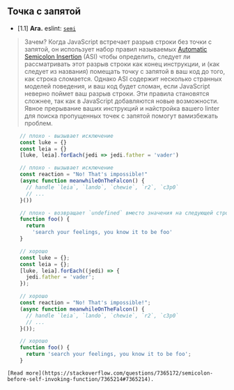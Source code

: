 ## Точка с запятой

- [1.1] **Ага.** eslint: [`semi`](https://eslint.org/docs/rules/semi.html)

> Зачем? Когда JavaScript встречает разрыв строки без точки с запятой, он использует набор правил называемых [Automatic Semicolon Insertion](https://tc39.github.io/ecma262/#sec-automatic-semicolon-insertion) (ASI) чтобы определить, следует ли рассматривать этот разрыв строки как конец инструкции, и (как следует из названия) помещать точку с запятой в ваш код до того, как строка сломается. Однако ASI содержит несколько странных моделей поведения, и ваш код будет сломан, если JavaScript неверно поймет ваш разрыв строки. Эти правила становятся сложнее, так как в JavaScript добавляются новые возможности. Явное прерывание ваших инструкций и найстройка вашего linter для поиска пропущенных точек с запятой помогут вамизбежать проблем.

```js
    // плохо - вызывает исключение
    const luke = {}
    const leia = {}
    [luke, leia].forEach(jedi => jedi.father = 'vader')

    // плохо - вызывает исключение
    const reaction = "No! That's impossible!"
    (async function meanwhileOnTheFalcon() {
      // handle `leia`, `lando`, `chewie`, `r2`, `c3p0`
      // ...
    }())

    // плохо - возвращает `undefined` вместо значения на следующей строке - всегда происходит когда `return` находится на линии сам по себе из-за ASI!
    function foo() {
      return
        'search your feelings, you know it to be foo'
    }

    // хорошо
    const luke = {};
    const leia = {};
    [luke, leia].forEach((jedi) => {
      jedi.father = 'vader';
    });

    // хорошо
    const reaction = "No! That's impossible!";
    (async function meanwhileOnTheFalcon() {
      // handle `leia`, `lando`, `chewie`, `r2`, `c3p0`
      // ...
    }());

    // хорошо
    function foo() {
      return 'search your feelings, you know it to be foo';
    }
```

    [Read more](https://stackoverflow.com/questions/7365172/semicolon-before-self-invoking-function/7365214#7365214).

